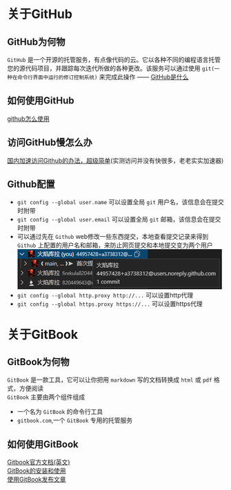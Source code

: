 # 关于GitHub

## GitHub为何物
`GitHub` 是一个开源的托管服务，有点像代码的云。它以各种不同的编程语言托管您的源代码项目，并跟踪每次迭代所做的各种更改。该服务可以通过使用 `git(一种在命令行界面中运行的修订控制系统)` 来完成此操作 —— [GitHub是什么](https://www.php.cn/tool/git/413611.html)

## 如何使用GitHub
[github怎么使用](https://www.php.cn/tool/git/418373.html)  
## 访问GitHub慢怎么办
[国内加速访问Github的办法，超级简单](https://zhuanlan.zhihu.com/p/65154116)(实测访问并没有快很多，老老实实加速器)

## Github配置
* `git config --global user.name` 可以设置全局 `git` 用户名，该信息会在提交时附带  
* `git config --global user.email` 可以设置全局 `git` 邮箱，该信息会在提交时附带  
* 可以通过先在 `Github` web修改一些东西提交，本地查看提交记录来得到 `Github` 上配置的用户名和邮箱，来防止网页提交和本地提交变为两个用户  
    ![](./image/github1.jpg)  
* `git config --global http.proxy http://...` 可以设置http代理
* `git config --global https.proxy https://...` 可以设置https代理

# 关于GitBook

## GitBook为何物
`GitBook` 是一款工具，它可以让你把用 `markdown` 写的文档转换成 `html` 或 `pdf` 格式，方便阅读  
`GitBook` 主要由两个组件组成
* 一个名为 `GitBook` 的命令行工具
* `gitbook.com`,一个 `GitBook` 专用的托管服务  

## 如何使用GitBook
[Gitbook官方文档(英文)](https://docs.gitbook.com/)  
[GitBook的安装和使用](https://www.jianshu.com/p/e86c702578df)  
[使用GitBook发布文章](https://learn-gitbook.gitbook.io/gitbook/fa-bu)